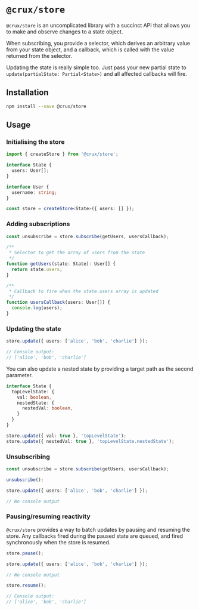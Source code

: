 # `@crux/store`

`@crux/store` is an uncomplicated library with a succinct API that allows you to make and observe changes to a state object.

When subscribing, you provide a selector, which derives an arbitrary value from your state object, and a callback, which is called with the value returned from the selector.

Updating the state is really simple too. Just pass your new partial state to `update(partialState: Partial<State>)` and all affected callbacks will fire.

## Installation

```bash
npm install --save @crux/store
```

## Usage

### Initialising the store

```ts
import { createStore } from '@crux/store';

interface State {
  users: User[];
}

interface User {
  username: string;
}

const store = createStore<State>({ users: [] });
```

### Adding subscriptions

```ts
const unsubscribe = store.subscribe(getUsers, usersCallback);

/**
 * Selector to get the array of users from the state 
 */
function getUsers(state: State): User[] {
  return state.users;
}

/**
 * Callback to fire when the state.users array is updated 
 */
function usersCallback(users: User[]) {
  console.log(users);
}
```

### Updating the state

```ts
store.update({ users: ['alice', 'bob', 'charlie'] });

// Console output:
// ['alice', 'bob', 'charlie']
```

You can also update a nested state by providing a target path as the second parameter.

```ts
interface State {
  topLevelState: {
    val: boolean,
    nestedState: {
      nestedVal: boolean,
    }
  }
}

store.update({ val: true }, 'topLevelState');
store.update({ nestedVal: true }, 'topLevelState.nestedState');
```

### Unsubscribing

```ts
const unsubscribe = store.subscribe(getUsers, usersCallback);

unsubscribe();

store.update({ users: ['alice', 'bob', 'charlie'] });

// No console output
```

### Pausing/resuming reactivity

`@crux/store` provides a way to batch updates by pausing and resuming the store. Any callbacks fired during the paused state are queued, and fired synchronously when the store is resumed.

```ts
store.pause();

store.update({ users: ['alice', 'bob', 'charlie'] });

// No console output

store.resume();

// Console output:
// ['alice', 'bob', 'charlie']
```
